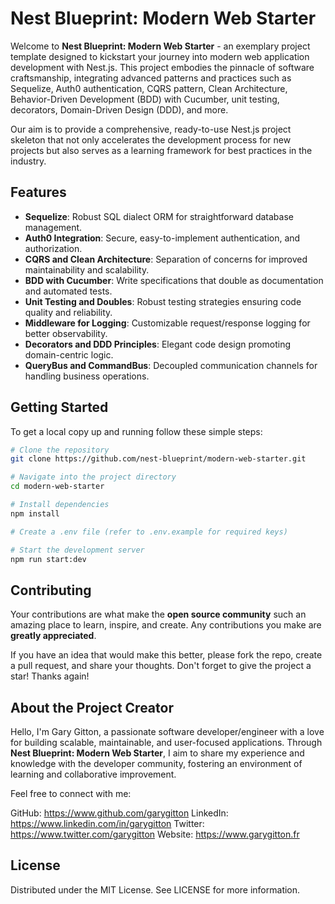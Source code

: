 # Nest Blueprint: Modern Web Starter

Welcome to **Nest Blueprint: Modern Web Starter** - an exemplary project template designed to kickstart your journey
into modern web application development with Nest.js. This project embodies the pinnacle of software craftsmanship,
integrating advanced patterns and practices such as Sequelize, Auth0 authentication, CQRS pattern, Clean Architecture,
Behavior-Driven Development (BDD) with Cucumber, unit testing, decorators, Domain-Driven Design (DDD), and more.

Our aim is to provide a comprehensive, ready-to-use Nest.js project skeleton that not only accelerates the development
process for new projects but also serves as a learning framework for best practices in the industry.

## Features

* **Sequelize**: Robust SQL dialect ORM for straightforward database management.
* **Auth0 Integration**: Secure, easy-to-implement authentication, and authorization.
* **CQRS and Clean Architecture**: Separation of concerns for improved maintainability and scalability.
* **BDD with Cucumber**: Write specifications that double as documentation and automated tests.
* **Unit Testing and Doubles**: Robust testing strategies ensuring code quality and reliability.
* **Middleware for Logging**: Customizable request/response logging for better observability.
* **Decorators and DDD Principles**: Elegant code design promoting domain-centric logic.
* **QueryBus and CommandBus**: Decoupled communication channels for handling business operations.

## Getting Started

To get a local copy up and running follow these simple steps:

```bash
# Clone the repository
git clone https://github.com/nest-blueprint/modern-web-starter.git

# Navigate into the project directory
cd modern-web-starter

# Install dependencies
npm install

# Create a .env file (refer to .env.example for required keys)

# Start the development server
npm run start:dev
```

## Contributing

Your contributions are what make the **open source community** such an amazing place to learn, inspire, and create. Any
contributions you make are **greatly appreciated**.

If you have an idea that would make this better, please fork the repo, create a pull request, and share your thoughts.
Don't forget to give the project a star! Thanks again!

## About the Project Creator

Hello, I'm Gary Gitton, a passionate software developer/engineer with a love for building scalable, maintainable, and
user-focused applications. Through **Nest Blueprint: Modern Web Starter**, I aim to share my experience and knowledge
with
the developer community, fostering an environment of learning and collaborative improvement.

Feel free to connect with me:

GitHub: https://www.github.com/garygitton
LinkedIn: https://www.linkedin.com/in/garygitton
Twitter: https://www.twitter.com/garygitton
Website: https://www.garygitton.fr

## License

Distributed under the MIT License. See LICENSE for more information.
